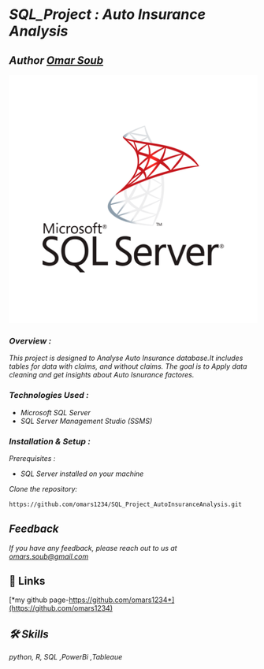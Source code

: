 # *SQL_Project : Auto Insurance Analysis*

## *Author  [Omar Soub](https://github.com/omars1234)*

               
![Logo](MicrosoftSQLServer.png) 

### **Overview* :*

*This project is designed to Analyse Auto Insurance database.It includes tables for data with claims, and without claims. The goal is to Apply data cleaning and get insights about Auto Isnurance factores.*


### *Technologies Used :*

* *Microsoft SQL Server*
* *SQL Server Management Studio (SSMS)* 

### *Installation & Setup :*
*Prerequisites :*  

* *SQL Server installed on your machine*

*Clone the repository:*

```bash
https://github.com/omars1234/SQL_Project_AutoInsuranceAnalysis.git
```


## *Feedback*

*If you have any feedback, please reach out to us at omars.soub@gmail.com*

## 🔗 Links

[*my github page-https://github.com/omars1234*](https://github.com/omars1234)

## *🛠 Skills*
*python, R, SQL ,PowerBi ,Tableaue*



